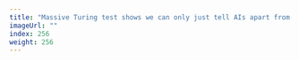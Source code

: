 ```yaml
---
title: "Massive Turing test shows we can only just tell AIs apart from humans"
imageUrl: ""
index: 256
weight: 256
---
```


